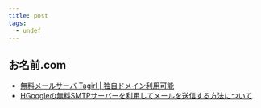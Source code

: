 ```yaml
---
title: post
tags:
  - undef
---
```


## お名前.com
- [無料メールサーバ Tagirl | 独自ドメイン利用可能](http://tagirl.info/)
- [HGoogleの無料SMTPサーバーを利用してメールを送信する方法について](https://kinsta.com/jp/knowledgebase/free-smtp-server/)
